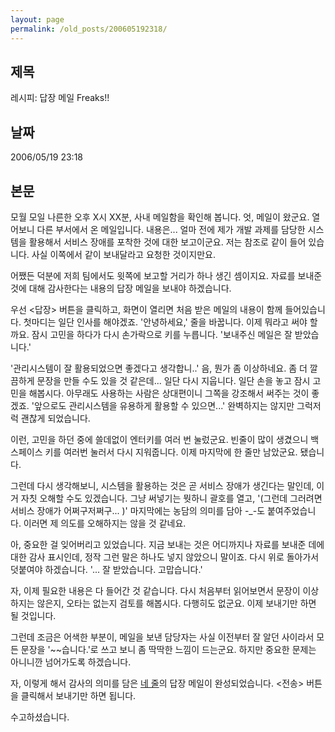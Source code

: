 ```yaml
---
layout: page
permalink: /old_posts/200605192318/
---
```


## 제목
레시피: 답장 메일 Freaks!!

## 날짜
2006/05/19 23:18

## 본문
모월 모일 나른한 오후 X시 XX분, 사내 메일함을 확인해 봅니다. 엇, 메일이 왔군요. 열어보니 다른 부서에서 온 메일입니다. 내용은... 얼마 전에 제가 개발 과제를 담당한 시스템을 활용해서 서비스 장애를 포착한 것에 대한 보고이군요. 저는 참조로 같이 들어 있습니다. 사실 이쪽에서 같이 보내달라고 요청한 것이지만요.

어쨌든 덕분에 저희 팀에서도 윗쪽에 보고할 거리가 하나 생긴 셈이지요. 자료를 보내준 것에 대해 감사한다는 내용의 답장 메일을 보내야 하겠습니다.

우선 <답장> 버튼을 클릭하고, 화면이 열리면 처음 받은 메일의 내용이 함께 들어있습니다. 첫마디는 일단 인사를 해야겠죠. '안녕하세요,' 
줄을 바꿉니다. 이제 뭐라고 써야 할까요. 잠시 고민을 하다가 다시 손가락으로 키를 누릅니다. '보내주신 메일은 잘 받았습니다.'

'관리시스템이 잘 활용되었으면 좋겠다고 생각합니..' 음, 뭔가 좀 이상하네요. 좀 더 깔끔하게 문장을 만들 수도 있을 것 같은데... 일단 다시 지웁니다.
일단 손을 놓고 잠시 고민을 해봅시다. 아무래도 사용하는 사람은 상대편이니 그쪽을 강조해서 써주는 것이 좋겠죠. '앞으로도 관리시스템을 유용하게 활용할 수 있으면...'
완벽하지는 않지만 그럭저럭 괜찮게 되었습니다.

이런, 고민을 하던 중에 쓸데없이 엔터키를 여러 번 눌렀군요. 빈줄이 많이 생겼으니 백스페이스 키를 여러번 눌러서 다시 지워줍니다. 이제 마지막에 한 줄만 남았군요. 됐습니다.

그런데 다시 생각해보니, 시스템을 활용하는 것은 곧 서비스 장애가 생긴다는 말인데, 이거 자칫 오해할 수도 있겠습니다. 그냥 써넣기는 뭣하니 괄호를 열고, '(그런데 그러려면 서비스 장애가 어쩌구저쩌구... )' 
마지막에는 농담의 의미를 담아 -_-도 붙여주었습니다. 이러면 제 의도를 오해하지는 않을 것 같네요.

아, 중요한 걸 잊어버리고 있었습니다. 지금 보내는 것은 어디까지나 자료를 보내준 데에 대한 감사 표시인데, 정작 그런 말은 하나도 넣지 않았으니 말이죠. 다시 위로 돌아가서 덧붙여야 하겠습니다. '... 잘 받았습니다. 고맙습니다.'

자, 이제 필요한 내용은 다 들어간 것 같습니다. 다시 처음부터 읽어보면서 문장이 이상하지는 않은지, 오타는 없는지 검토를 해봅시다. 다행히도 없군요. 이제 보내기만 하면 될 것입니다.

그런데 조금은 어색한 부분이, 메일을 보낸 담당자는 사실 이전부터 잘 알던 사이라서 모든 문장을 '~~습니다.'로 쓰고 보니 좀 딱딱한 느낌이 드는군요. 하지만 중요한 문제는 아니니깐 넘어가도록 하겠습니다.

자, 이렇게 해서 감사의 의미를 담은 <u>네 줄</u>의 답장 메일이 완성되었습니다. <전송> 버튼을 클릭해서 보내기만 하면 됩니다.

수고하셨습니다.